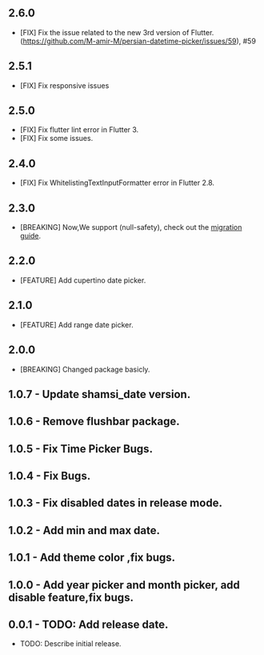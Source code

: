 ## 2.6.0
* [FIX]  Fix the issue related to the new 3rd version of Flutter. (https://github.com/M-amir-M/persian-datetime-picker/issues/59), #59
## 2.5.1
* [FIX]  Fix responsive issues
## 2.5.0
* [FIX]  Fix flutter lint error in Flutter 3.
* [FIX]  Fix some issues.
## 2.4.0
* [FIX]  Fix WhitelistingTextInputFormatter error in Flutter 2.8.
## 2.3.0
* [BREAKING]  Now,We support (null-safety), check out the [migration guide](https://dart.dev/null-safety/migration-guide).
## 2.2.0 
* [FEATURE] Add cupertino date picker.
## 2.1.0 
* [FEATURE] Add range date picker.
## 2.0.0 
* [BREAKING] Changed package basicly.
## 1.0.7 - Update shamsi_date version.
## 1.0.6 - Remove flushbar package.
## 1.0.5 - Fix Time Picker Bugs.
## 1.0.4 - Fix Bugs.
## 1.0.3 - Fix disabled dates in release mode.
## 1.0.2 - Add min and max date.
## 1.0.1 - Add theme color ,fix bugs.
## 1.0.0 - Add year picker and month picker, add disable feature,fix bugs.
## 0.0.1 - TODO: Add release date.
* TODO: Describe initial release.
